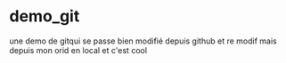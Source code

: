 # demo_git
une demo de gitqui se passe bien
modifié depuis github
et re modif mais depuis mon orid en local
et c'est cool
